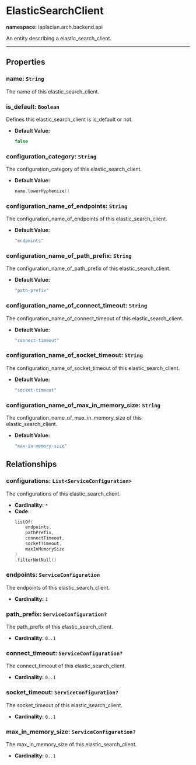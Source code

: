 

# **ElasticSearchClient**
**namespace:** laplacian.arch.backend.api

An entity describing a elastic_search_client.



---

## Properties

### name: `String`
The name of this elastic_search_client.

### is_default: `Boolean`
Defines this elastic_search_client is is_default or not.
- **Default Value:**
  ```kotlin
  false
  ```

### configuration_category: `String`
The configuration_category of this elastic_search_client.
- **Default Value:**
  ```kotlin
  name.lowerHyphenize()
  ```

### configuration_name_of_endpoints: `String`
The configuration_name_of_endpoints of this elastic_search_client.
- **Default Value:**
  ```kotlin
  "endpoints"
  ```

### configuration_name_of_path_prefix: `String`
The configuration_name_of_path_prefix of this elastic_search_client.
- **Default Value:**
  ```kotlin
  "path-prefix"
  ```

### configuration_name_of_connect_timeout: `String`
The configuration_name_of_connect_timeout of this elastic_search_client.
- **Default Value:**
  ```kotlin
  "connect-timeout"
  ```

### configuration_name_of_socket_timeout: `String`
The configuration_name_of_socket_timeout of this elastic_search_client.
- **Default Value:**
  ```kotlin
  "socket-timeout"
  ```

### configuration_name_of_max_in_memory_size: `String`
The configuration_name_of_max_in_memory_size of this elastic_search_client.
- **Default Value:**
  ```kotlin
  "max-in-memory-size"
  ```

## Relationships

### configurations: `List<ServiceConfiguration>`
The configurations of this elastic_search_client.
- **Cardinality:** `*`
- **Code:**
  ```kotlin
  listOf(
      endpoints,
      pathPrefix,
      connectTimeout,
      socketTimeout,
      maxInMemorySize
  )
  .filterNotNull()
  ```

### endpoints: `ServiceConfiguration`
The endpoints of this elastic_search_client.
- **Cardinality:** `1`

### path_prefix: `ServiceConfiguration?`
The path_prefix of this elastic_search_client.
- **Cardinality:** `0..1`

### connect_timeout: `ServiceConfiguration?`
The connect_timeout of this elastic_search_client.
- **Cardinality:** `0..1`

### socket_timeout: `ServiceConfiguration?`
The socket_timeout of this elastic_search_client.
- **Cardinality:** `0..1`

### max_in_memory_size: `ServiceConfiguration?`
The max_in_memory_size of this elastic_search_client.
- **Cardinality:** `0..1`
